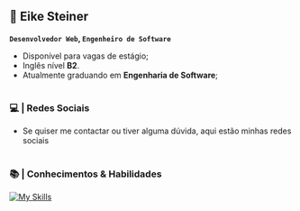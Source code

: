 ## 🚀  Eike Steiner

**`Desenvolvedor Web`, `Engenheiro de Software`**

- Disponível para vagas de estágio;
- Inglês nível **B2**.
- Atualmente graduando em **Engenharia de Software**;

#

### 💻 | Redes Sociais

- Se quiser me contactar ou tiver alguma dúvida, aqui estão minhas redes sociais


#

### 📚 | Conhecimentos & Habilidades

[![My Skills](https://skillicons.dev/icons?i=html,css)]()

#

<!--
**eikesteiner/eikesteiner** is a ✨ _special_ ✨ repository because its `README.md` (this file) appears on your GitHub profile.

Here are some ideas to get you started:

- 🔭 I’m currently working on ...
- 🌱 I’m currently learning ...
- 👯 I’m looking to collaborate on ...
- 🤔 I’m looking for help with ...
- 💬 Ask me about ...
- 📫 How to reach me: ...
- 😄 Pronouns: ...
- ⚡ Fun fact: ...
-->

